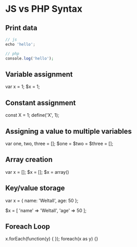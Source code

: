 # JS vs PHP Syntax

## Print data

```js
// js
echo 'hello';
```

```php
// php
console.log('hello');
```

## Variable assignment

var x = 1;
$x = 1;

## Constant assignment

const X = 1; 
define('X', 1);

## Assigning a value to multiple variables

var one, two, three = [];
$one = $two = $three = [];

## Array creation

var x = [];
$x = [];
$x = array()

## Key/value storage

var x = {
    name: 'Weltall',
    age: 50
};

$x = [
    'name' => 'Weltall',
    'age'  => 50
];

## Foreach Loop

x.forEach(function(y) { });
foreach(x as y) {}


